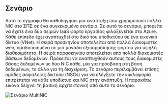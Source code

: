 ## <a name="scenario"></a>Σενάριο

Αυτό το έγγραφο θα καθοδηγήσει μια ανάπτυξη που χρησιμοποιεί πολλά NIC στο ΣΠΣ σε ένα συγκεκριμένο σενάριο. Σε αυτό το σενάριο, μπορείτε να έχετε ένα δύο σειρών IaaS φόρτο εργασίας φιλοξενείται στο Azure. Κάθε επίπεδο έχει αναπτυχθεί στο δικό του υποδικτύου σε ένα εικονικό δίκτυο (VNet). Η σειρά προσκηνίου αποτελείται από πολλά διακομιστές web, ομαδοποιημένα σε μια μονάδα εξισορρόπησης φόρτου για υψηλή διαθεσιμότητα. Η σειρά παρασκηνίου αποτελείται από πολλά διακομιστές βάσεων δεδομένων. Πρόκειται να αναπτυχθούν αυτούς τους διακομιστές βάσης δεδομένων με δύο NIC κάθε, μία για πρόσβαση στη βάση δεδομένων, το άλλο για τη διαχείριση. Το σενάριο περιλαμβάνει επίσης ομάδες ασφαλείας δικτύου (NSGs) για να ελέγξετε την κυκλοφορία επιτρέπεται να κάθε υποδίκτυο και NIC στην ανάπτυξη. Η παρακάτω εικόνα δείχνει τη βασική αρχιτεκτονική από αυτό το σενάριο.  

![Σενάριο MultiNIC](./media/virtual-network-deploy-multinic-scenario-include/Figure1.png)

